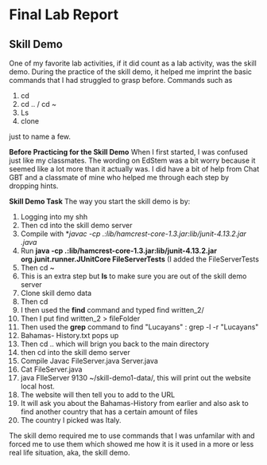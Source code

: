 # Final Lab Report
## Skill Demo
One of my favorite lab activities, if it did count as a lab activity, was the skill demo. 
During the practice of the skill demo, it helped me imprint the basic commands that 
I had struggled to grasp before. Commands such as 

1. cd
2. cd .. / cd ~
3. Ls
4. clone

just to name a few.

**Before Practicing for the Skill Demo**
When I first started, I was confused just like my classmates. The wording on EdStem was a 
bit worry because it seemed like a lot more than it actually was. I did have a bit of help 
from Chat GBT and a classmate of mine who helped me through each step by dropping hints. 

**Skill Demo Task**
The way you start the skill demo is by:
1. Logging into my shh 
2. Then cd into the skill demo server
3. Compile with **javac -cp .:lib/hamcrest-core-1.3.jar:lib/junit-4.13.2.jar *.java**
4. Run **java -cp .:lib/hamcrest-core-1.3.jar:lib/junit-4.13.2.jar org.junit.runner.JUnitCore FileServerTests** (I added the FileServerTests
5. Then cd ~
6. This is an extra step but **ls** to make sure you are out of the skill demo server
7. Clone skill demo data
8. Then cd
9. I then used the **find** command and typed find written_2/
10. Then I put find written_2 > fileFolder
11. Then used the **grep** command to find "Lucayans" : grep -l -r "Lucayans"
12. Bahamas- History.txt pops up 
13. Then cd .. which will brign you back to the main directory
14. then cd into the skill demo server
15. Compile Javac FileServer.java  Server.java
16. Cat FileServer.java
17. java FIleServer 9130 ~/skill-demo1-data/, this will print out the website local host. 
18. The website will then tell you to add to the URL
19. It will ask you about the Bahamas-History from earlier and also ask to find another country that has a certain amount of files
20. The country I picked was Italy.

The skill demo required me to use commands that I was unfamilar with and forced me to use them which showed me how it
is it used in a more or less real life situation, aka, the skill demo. 
